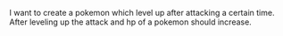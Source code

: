 I want to create a pokemon which level up after attacking a certain time.
After leveling up the attack and hp of a pokemon should increase.

